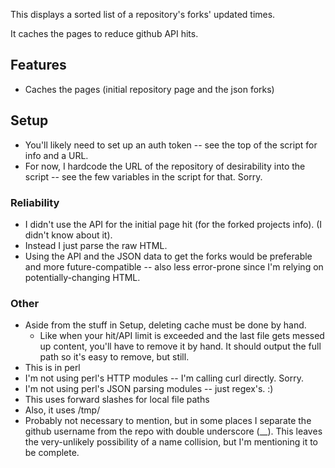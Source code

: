 This displays a sorted list of a repository's forks' updated times.

It caches the pages to reduce github API hits.

## Features
* Caches the pages (initial repository page and the json forks)

## Setup
* You'll likely need to set up an auth token -- see the top of the script for info and a URL.
* For now, I hardcode the URL of the repository of desirability into the script -- see the few variables in the script for that. Sorry.

### Reliability
* I didn't use the API for the initial page hit (for the forked projects info). (I didn't know about it).
* Instead I just parse the raw HTML.
* Using the API and the JSON data to get the forks would be preferable and more future-compatible -- also less error-prone since I'm relying on potentially-changing HTML.

### Other
* Aside from the stuff in Setup, deleting cache must be done by hand.
  * Like when your hit/API limit is exceeded and the last file gets messed up content, you'll have to remove it by hand. It should output the full path so it's easy to remove, but still.
* This is in perl
* I'm not using perl's HTTP modules -- I'm calling curl directly. Sorry.
* I'm not using perl's JSON parsing modules -- just regex's. :)
* This uses forward slashes for local file paths
* Also, it uses /tmp/
* Probably not necessary to mention, but in some places I separate the github username from the repo with double underscore (__). This leaves the very-unlikely possibility of a name collision, but I'm mentioning it to be complete.


